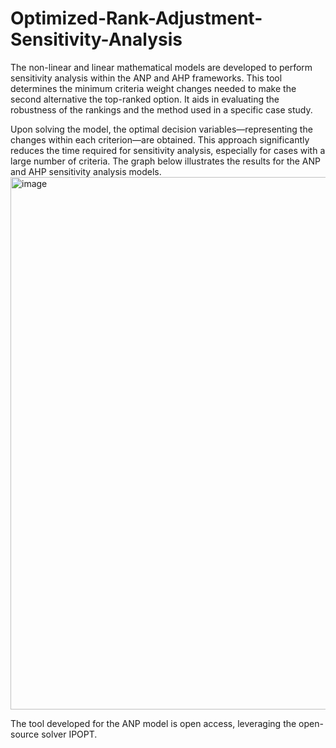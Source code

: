 # Optimized-Rank-Adjustment-Sensitivity-Analysis
The non-linear and linear mathematical models are developed to perform sensitivity analysis within the ANP and AHP frameworks. This tool determines the minimum criteria weight changes needed to make the second alternative the top-ranked option. It aids in evaluating the robustness of the rankings and the method used in a specific case study.

Upon solving the model, the optimal decision variables—representing the changes within each criterion—are obtained. This approach significantly reduces the time required for sensitivity analysis, especially for cases with a large number of criteria. The graph below illustrates the results for the ANP and AHP sensitivity analysis models.
<img width="852" alt="image" src="https://github.com/niloofarcrno/Optimized-Rank-Adjustment-Sensitivity-Analysis/assets/141967064/bc50ab0f-bfdf-4bc7-8e47-2ed0ba54e22a">




The tool developed for the ANP model is open access, leveraging the open-source solver IPOPT.
